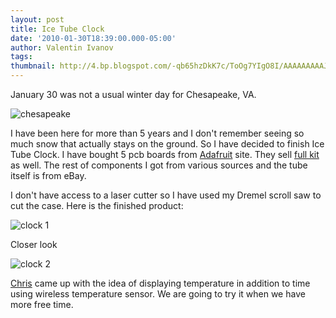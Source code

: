 ```yaml
---
layout: post
title: Ice Tube Clock
date: '2010-01-30T18:39:00.000-05:00'
author: Valentin Ivanov
tags: 
thumbnail: http://4.bp.blogspot.com/-qb65hzDkK7c/ToOg7YIgO8I/AAAAAAAAAJY/-vfDYlCpX30/s72-c/chesapeake.jpg
---
```

January 30 was not a usual winter day for Chesapeake, VA.

![chesapeake](https://4.bp.blogspot.com/-qb65hzDkK7c/ToOg7YIgO8I/AAAAAAAAAJY/-vfDYlCpX30/s1600/chesapeake.jpg)

I have been here for more than 5 years and I don't remember seeing so much snow that actually stays on the ground. So I have decided to finish Ice Tube Clock. I have bought 5 pcb boards from [Adafruit](https://www.adafruit.com/index.php?main_page=product_info&amp;cPath=39&amp;products_id=195) site. They sell [full kit](https://www.adafruit.com/index.php?main_page=product_info&amp;cPath=39&amp;products_id=194) as well. The rest of components I got from various sources and the tube itself is from eBay.

I don't have access to a laser cutter so I have used my Dremel scroll saw to cut the case. Here is the finished product:

![clock 1](https://1.bp.blogspot.com/-ncUEi08e2v4/ToOhSQA0rNI/AAAAAAAAAJc/HR_JbcNwNrY/s1600/clock1.jpg)

Closer look

![clock 2](https://1.bp.blogspot.com/-2bWncmG5-34/ToOhlTQ2dxI/AAAAAAAAAJg/EZfjsuBeqj4/s1600/clock2.jpg)

[Chris](https://www.threadabort.com/) came up with the idea of displaying temperature in addition to time using wireless temperature sensor. We are going to try it when we have more free time.